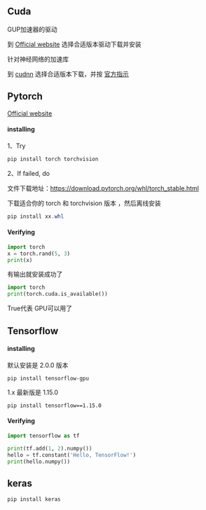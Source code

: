 ##  Cuda

GUP加速器的驱动

到 [Official website](https://developer.nvidia.com/cuda-downloads) 选择合适版本驱动下载并安装

针对神经网络的加速库

到 [cudnn](https://developer.nvidia.com/rdp/cudnn-download) 选择合适版本下载，并按 [官方指示](https://docs.nvidia.com/deeplearning/sdk/cudnn-install/index.html)



## Pytorch

[Official website](https://pytorch.org/get-started/locally/)

#### installing

1、Try

```powershell
pip install torch torchvision
```

2、If failed, do

文件下载地址：https://download.pytorch.org/whl/torch_stable.html

下载适合你的 torch 和 torchvision 版本 ，然后离线安装

```powershell
pip install xx.whl
```

#### Verifying

```python
import torch
x = torch.rand(5, 3)
print(x)
```

有输出就安装成功了

```python
import torch
print(torch.cuda.is_available())
```

True代表 GPU可以用了



## Tensorflow

#### installing

默认安装是 2.0.0 版本

```
pip install tensorflow-gpu
```
1.x 最新版是 1.15.0

```
pip install tensorflow==1.15.0
```

#### Verifying

```python
import tensorflow as tf

print(tf.add(1, 2).numpy())
hello = tf.constant('Hello, TensorFlow!')
print(hello.numpy())
```



## keras

```
pip install keras
```

